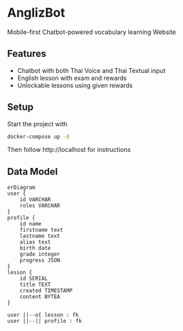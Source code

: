 # AnglizBot

Mobile-first Chatbot-powered vocabulary learning Website

## Features

- Chatbot with both Thai Voice and Thai Textual input
- English lesson with exam and rewards
- Unlockable lessons using given rewards

## Setup

Start the project with
```sh
docker-compose up -d
```
Then follow http://localhost for instructions

## Data Model

```mermaid
erDiagram
user {
	id VARCHAR
	roles VARCHAR
}
profile {
	id name
	firstname text
	lastname text
	alias text
	birth date
	grade integer
	progress JSON
}
lesson {
	id SERIAL
	title TEXT
	created TIMESTAMP
	content BYTEA
}

user ||--o{ lesson : fk
user ||--|| profile : fk
```
